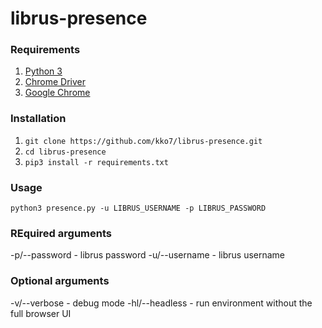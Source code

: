 # librus-presence

### Requirements

1. [Python 3](https://www.python.org/)
2. [Chrome Driver](https://sites.google.com/a/chromium.org/chromedriver/downloads)
3. [Google Chrome](https://www.google.com/chrome/)

### Installation
1. `git clone https://github.com/kko7/librus-presence.git`
2. `cd librus-presence`
3. `pip3 install -r requirements.txt`

### Usage
`python3 presence.py -u LIBRUS_USERNAME -p LIBRUS_PASSWORD`

### REquired arguments
-p/--password - librus password
-u/--username - librus username

### Optional arguments
-v/--verbose - debug mode
-hl/--headless - run environment without the full browser UI
